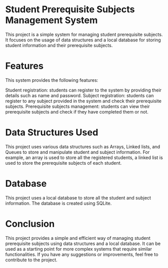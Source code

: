 # Student Prerequisite Subjects Management System

This project is a simple system for managing student prerequisite subjects. It focuses on the usage of data structures and a local database for storing student information and their prerequisite subjects.

# Features
This system provides the following features:

Student registration: students can register to the system by providing their details such as name and password.
Subject registration: students can register to any subject provided in the system and check their prerequisite subjects.
Prerequisite subjects management: students can view their prerequisite subjects and check if they have completed them or not.

# Data Structures Used
This project uses various data structures such as Arrays, Linked lists, and Queues to store and manipulate student and subject information. For example, an array is used to store all the registered students, a linked list is used to store the prerequisite subjects of each student.

# Database
This project uses a local database to store all the student and subject information. The database is created using SQLite.

# Conclusion
This project provides a simple and efficient way of managing student prerequisite subjects using data structures and a local database. It can be used as a starting point for more complex systems that require similar functionalities. If you have any suggestions or improvements, feel free to contribute to the project.
